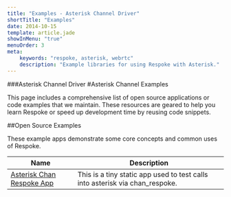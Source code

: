 ```yaml
---
title: "Examples - Asterisk Channel Driver"
shortTitle: "Examples"
date: 2014-10-15
template: article.jade
showInMenu: "true"
menuOrder: 3
meta:
    keywords: "respoke, asterisk, webrtc"
    description: "Example libraries for using Respoke with Asterisk."
---
```


###Asterisk Channel Driver
#Asterisk Channel Examples

This page includes a comprehensive list of open source applications or code examples that we maintain. These resources are geared to help you learn Respoke or speed up development time by reusing code snippets.

##Open Source Examples

These example apps demonstrate some core concepts and common uses of Respoke.

Name 			| Description 
------------ 	| -------------
[Asterisk Chan Respoke App](https://github.com/respoke/asterisk-chan-respoke-app) | This is a tiny static app used to test calls into asterisk via chan_respoke.

